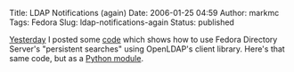 Title: LDAP Notifications (again)
Date: 2006-01-25 04:59
Author: markmc
Tags: Fedora
Slug: ldap-notifications-again
Status: published

[Yesterday](http://blogs.gnome.org/view/markmc/2006/01/24/0) I posted
some
[code](http://www.gnome.org/~markmc/code/test-ldap-psearch-notifications.c)
which shows how to use Fedora Directory Server's "persistent searches"
using OpenLDAP's client library. Here's that same code, but as a [Python
module](http://www.gnome.org/~markmc/code/ldapwatch.c).

